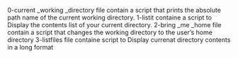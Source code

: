 0-current _working _directory file contain a script that prints the absolute path name of the current working directory.
1-listit containe a script to Display the contents list of your current directory.
2-bring _me _home file contain a script that changes the working directory to the user’s home directory
3-listfiles file containe script to Display currenat directory contents in a long format
